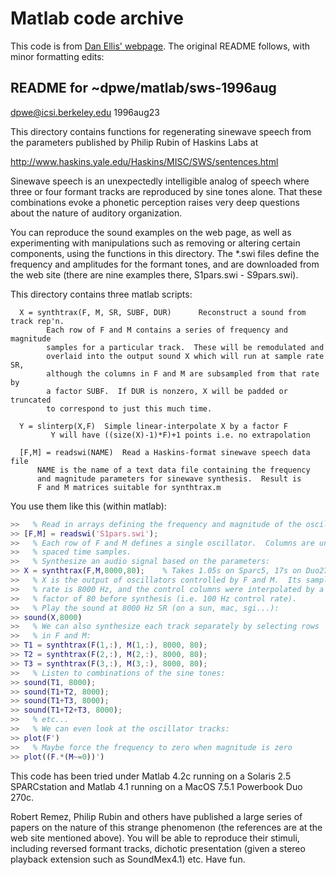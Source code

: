# Matlab code archive

This code is from [Dan Ellis' webpage](https://www.ee.columbia.edu/~dpwe/resources/matlab/sws/).
The original README follows, with minor formatting edits:

## README for ~dpwe/matlab/sws-1996aug

dpwe@icsi.berkeley.edu 1996aug23

This directory contains functions for regenerating sinewave speech
from the parameters published by Philip Rubin of Haskins Labs at

  http://www.haskins.yale.edu/Haskins/MISC/SWS/sentences.html

Sinewave speech is an unexpectedly intelligible analog of speech
where three or four formant tracks are reproduced by sine tones
alone.  That these combinations evoke a phonetic perception raises
very deep questions about the nature of auditory organization.

You can reproduce the sound examples on the web page, as well as
experimenting with manipulations such as removing or altering
certain components, using the functions in this directory.
The *.swi files define the frequency and amplitudes for the
formant tones, and are downloaded from the web site (there are
nine examples there, S1pars.swi - S9pars.swi).

This directory contains three matlab scripts:

```
  X = synthtrax(F, M, SR, SUBF, DUR)      Reconstruct a sound from track rep'n.
        Each row of F and M contains a series of frequency and magnitude
        samples for a particular track.  These will be remodulated and
        overlaid into the output sound X which will run at sample rate SR,
        although the columns in F and M are subsampled from that rate by
        a factor SUBF.  If DUR is nonzero, X will be padded or truncated
        to correspond to just this much time.

  Y = slinterp(X,F)  Simple linear-interpolate X by a factor F
         Y will have ((size(X)-1)*F)+1 points i.e. no extrapolation

  [F,M] = readswi(NAME)  Read a Haskins-format sinewave speech data file
      NAME is the name of a text data file containing the frequency
      and magnitude parameters for sinewave synthesis.  Result is
      F and M matrices suitable for synthtrax.m
```

You use them like this (within matlab):

```matlab
>>   % Read in arrays defining the frequency and magnitude of the oscillators:
>> [F,M] = readswi('S1pars.swi');
>>   % Each row of F and M defines a single oscillator.  Columns are uniformly
>>   % spaced time samples.
>>   % Synthesize an audio signal based on the parameters:
>> X = synthtrax(F,M,8000,80);    % Takes 1.05s on Sparc5, 17s on Duo270c
>>   % X is the output of oscillators controlled by F and M.  Its sampling
>>   % rate is 8000 Hz, and the control columns were interpolated by a
>>   % factor of 80 before synthesis (i.e. 100 Hz control rate).
>>   % Play the sound at 8000 Hz SR (on a sun, mac, sgi...):
>> sound(X,8000)
>>   % We can also synthesize each track separately by selecting rows
>>   % in F and M:
>> T1 = synthtrax(F(1,:), M(1,:), 8000, 80);
>> T2 = synthtrax(F(2,:), M(2,:), 8000, 80);
>> T3 = synthtrax(F(3,:), M(3,:), 8000, 80);
>>   % Listen to combinations of the sine tones:
>> sound(T1, 8000);
>> sound(T1+T2, 8000);
>> sound(T1+T3, 8000);
>> sound(T1+T2+T3, 8000);
>>   % etc...
>>   % We can even look at the oscillator tracks:
>> plot(F')
>>   % Maybe force the frequency to zero when magnitude is zero
>> plot((F.*(M~=0))')
```

This code has been tried under Matlab 4.2c running on a Solaris 2.5
SPARCstation and Matlab 4.1 running on a MacOS 7.5.1 Powerbook Duo 270c.

Robert Remez, Philip Rubin and others have published a large series of
papers on the nature of this strange phenomenon (the references are at
the web site mentioned above).  You will be able to reproduce their
stimuli, including reversed formant tracks, dichotic presentation
(given a stereo playback extension such as SoundMex4.1) etc.  Have
fun.
